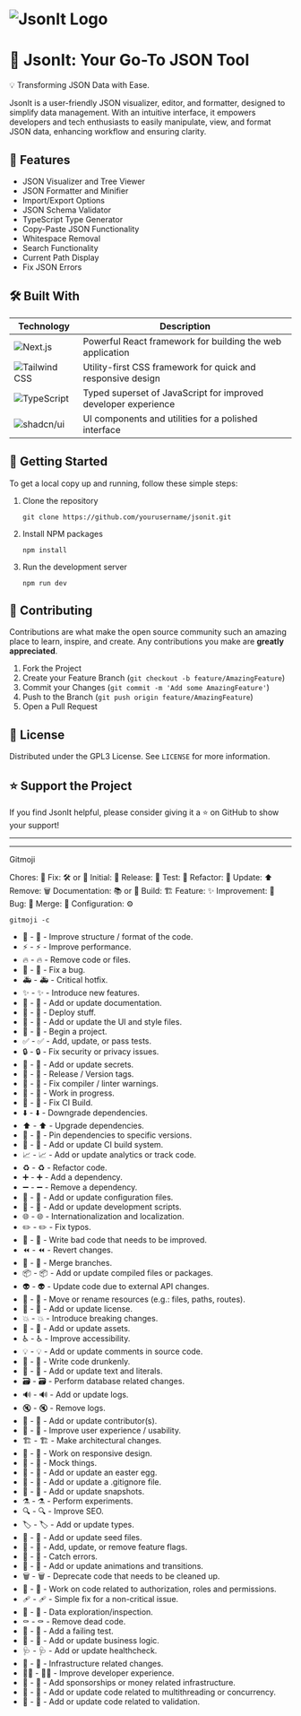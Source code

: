 # ![JsonIt Logo](https://link-to-your-logo.png)
# 🚀 JsonIt: Your Go-To JSON Tool 

💡 Transforming JSON Data with Ease.

JsonIt is a user-friendly JSON visualizer, editor, and formatter, designed to simplify data management. With an intuitive interface, it empowers developers and tech enthusiasts to easily manipulate, view, and format JSON data, enhancing workflow and ensuring clarity.

## 🔗 Features

- JSON Visualizer and Tree Viewer
- JSON Formatter and Minifier
- Import/Export Options
- JSON Schema Validator
- TypeScript Type Generator
- Copy-Paste JSON Functionality
- Whitespace Removal
- Search Functionality
- Current Path Display
- Fix JSON Errors

## 🛠️ Built With

| Technology | Description |
|------------|-------------|
| ![Next.js](https://img.shields.io/badge/next.js-000000?style=for-the-badge&logo=next.js&logoColor=white) | Powerful React framework for building the web application |
| ![Tailwind CSS](https://img.shields.io/badge/tailwindcss-%2338B2AC.svg?style=for-the-badge&logo=tailwind-css&logoColor=white) | Utility-first CSS framework for quick and responsive design |
| ![TypeScript](https://img.shields.io/badge/typescript-%23007ACC.svg?style=for-the-badge&logo=typescript&logoColor=white) | Typed superset of JavaScript for improved developer experience |
| ![shadcn/ui](https://img.shields.io/badge/shadcn%2Fui-000000?style=for-the-badge&logo=shadcnui&logoColor=white) | UI components and utilities for a polished interface |

## 🚀 Getting Started

To get a local copy up and running, follow these simple steps:

1. Clone the repository
   ```
   git clone https://github.com/yourusername/jsonit.git
   ```
2. Install NPM packages
   ```
   npm install
   ```
3. Run the development server
   ```
   npm run dev
   ```

## 🤝 Contributing

Contributions are what make the open source community such an amazing place to learn, inspire, and create. Any contributions you make are **greatly appreciated**.

1. Fork the Project
2. Create your Feature Branch (`git checkout -b feature/AmazingFeature`)
3. Commit your Changes (`git commit -m 'Add some AmazingFeature'`)
4. Push to the Branch (`git push origin feature/AmazingFeature`)
5. Open a Pull Request

## 📝 License

Distributed under the GPL3 License. See `LICENSE` for more information.

## ⭐ Support the Project

If you find JsonIt helpful, please consider giving it a ⭐ on GitHub to show your support!

---

---
Gitmoji

Chores: 🧹
Fix: 🛠️ or 🔧
Initial: 🌱
Release: 🚀
Test: 🧪
Refactor: 🔄
Update: ⬆️
Remove: 🗑️
Documentation: 📚 or 📝
Build: 🏗️
Feature: ✨
Improvement: 🔧
Bug: 🐛
Merge: 🔀
Configuration: ⚙️

```
gitmoji -c
```

- 🎨 - :art: - Improve structure / format of the code.
- ⚡️ - :zap: - Improve performance.
- 🔥 - :fire: - Remove code or files.
- 🐛 - :bug: - Fix a bug.
- 🚑️ - :ambulance: - Critical hotfix.
- ✨ - :sparkles: - Introduce new features.
- 📝 - :memo: - Add or update documentation.
- 🚀 - :rocket: - Deploy stuff.
- 💄 - :lipstick: - Add or update the UI and style files.
- 🎉 - :tada: - Begin a project.
- ✅ - :white_check_mark: - Add, update, or pass tests.
- 🔒️ - :lock: - Fix security or privacy issues.
- 🔐 - :closed_lock_with_key: - Add or update secrets.
- 🔖 - :bookmark: - Release / Version tags.
- 🚨 - :rotating_light: - Fix compiler / linter warnings.
- 🚧 - :construction: - Work in progress.
- 💚 - :green_heart: - Fix CI Build.
- ⬇️ - :arrow_down: - Downgrade dependencies.
- ⬆️ - :arrow_up: - Upgrade dependencies.
- 📌 - :pushpin: - Pin dependencies to specific versions.
- 👷 - :construction_worker: - Add or update CI build system.
- 📈 - :chart_with_upwards_trend: - Add or update analytics or track code.
- ♻️ - :recycle: - Refactor code.
- ➕ - :heavy_plus_sign: - Add a dependency.
- ➖ - :heavy_minus_sign: - Remove a dependency.
- 🔧 - :wrench: - Add or update configuration files.
- 🔨 - :hammer: - Add or update development scripts.
- 🌐 - :globe_with_meridians: - Internationalization and localization.
- ✏️ - :pencil2: - Fix typos.
- 💩 - :poop: - Write bad code that needs to be improved.
- ⏪️ - :rewind: - Revert changes.
- 🔀 - :twisted_rightwards_arrows: - Merge branches.
- 📦️ - :package: - Add or update compiled files or packages.
- 👽️ - :alien: - Update code due to external API changes.
- 🚚 - :truck: - Move or rename resources (e.g.: files, paths, routes).
- 📄 - :page_facing_up: - Add or update license.
- 💥 - :boom: - Introduce breaking changes.
- 🍱 - :bento: - Add or update assets.
- ♿️ - :wheelchair: - Improve accessibility.
- 💡 - :bulb: - Add or update comments in source code.
- 🍻 - :beers: - Write code drunkenly.
- 💬 - :speech_balloon: - Add or update text and literals.
- 🗃️ -  :card_file_box: - Perform database related changes.
- 🔊 - :loud_sound: - Add or update logs.
- 🔇 - :mute: - Remove logs.
- 👥 - :busts_in_silhouette: - Add or update contributor(s).
- 🚸 - :children_crossing: - Improve user experience / usability.
- 🏗️ -  :building_construction: - Make architectural changes.
- 📱 - :iphone: - Work on responsive design.
- 🤡 - :clown_face: - Mock things.
- 🥚 - :egg: - Add or update an easter egg.
- 🙈 - :see_no_evil: - Add or update a .gitignore file.
- 📸 - :camera_flash: - Add or update snapshots.
- ⚗️ - :alembic: - Perform experiments.
- 🔍️ - :mag: - Improve SEO.
- 🏷️ -  :label: - Add or update types.
- 🌱 - :seedling: - Add or update seed files.
- 🚩 - :triangular_flag_on_post: - Add, update, or remove feature flags.
- 🥅 - :goal_net: - Catch errors.
- 💫 - :dizzy: - Add or update animations and transitions.
- 🗑️ -  :wastebasket: - Deprecate code that needs to be cleaned up.
- 🛂 - :passport_control: - Work on code related to authorization, roles and permissions.
- 🩹 -  :adhesive_bandage: - Simple fix for a non-critical issue.
- 🧐 - :monocle_face: - Data exploration/inspection.
- ⚰️ - :coffin: - Remove dead code.
- 🧪 -  :test_tube: - Add a failing test.
- 👔 - :necktie: - Add or update business logic.
- 🩺 -  :stethoscope: - Add or update healthcheck.
- 🧱 -  :bricks: - Infrastructure related changes.
- 🧑‍💻 - :technologist: - Improve developer experience.
- 💸 - :money_with_wings: - Add sponsorships or money related infrastructure.
- 🧵 -  :thread: - Add or update code related to multithreading or concurrency.
- 🦺 -  :safety_vest: - Add or update code related to validation.